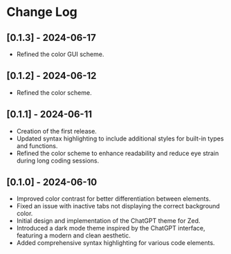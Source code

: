 # Change Log

## [0.1.3] - 2024-06-17

-   Refined the color GUI scheme.

## [0.1.2] - 2024-06-12

-   Refined the color scheme.

## [0.1.1] - 2024-06-11

-   Creation of the first release.
-   Updated syntax highlighting to include additional styles for built-in types and functions.
-   Refined the color scheme to enhance readability and reduce eye strain during long coding sessions.

## [0.1.0] - 2024-06-10

-   Improved color contrast for better differentiation between elements.
-   Fixed an issue with inactive tabs not displaying the correct background color.
-   Initial design and implementation of the ChatGPT theme for Zed.
-   Introduced a dark mode theme inspired by the ChatGPT interface, featuring a modern and clean aesthetic.
-   Added comprehensive syntax highlighting for various code elements.
